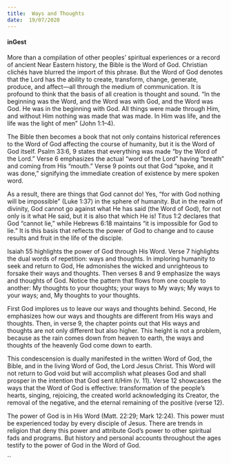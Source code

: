 ```yaml
---
title:  Ways and Thoughts
date:  19/07/2020
---
```


#### inGest

More than a compilation of other peoples’ spiritual experiences or a record of ancient Near Eastern history, the Bible is the Word of God. Christian clichés have blurred the import of this phrase. But the Word of God denotes that the Lord has the ability to create, transform, change, generate, produce, and affect—all through the medium of communication. It is profound to think that the basis of all creation is thought and sound. “In the beginning was the Word, and the Word was with God, and the Word was God. He was in the beginning with God. All things were made through Him, and without Him nothing was made that was made. In Him was life, and the life was the light of men” (John 1:1–4).

The Bible then becomes a book that not only contains historical references to the Word of God affecting the course of humanity, but it is the Word of God itself. Psalm 33:6, 9 states that everything was made “by the Word of the Lord.” Verse 6 emphasizes the actual “word of the Lord” having “breath” and coming from His “mouth.” Verse 9 points out that God “spoke, and it was done,” signifying the immediate creation of existence by mere spoken word.

As a result, there are things that God cannot do! Yes, “for with God nothing will be impossible” (Luke 1:37) in the sphere of humanity. But in the realm of divinity, God cannot go against what He has said (the Word of God), for not only is it what He said, but it is also that which He is! Titus 1:2 declares that God “cannot lie,” while Hebrews 6:18 maintains “it is impossible for God to lie.” It is this basis that reflects the power of God to change and to cause results and fruit in the life of the disciple.

Isaiah 55 highlights the power of God through His Word. Verse 7 highlights the dual words of repetition: ways and thoughts. In imploring humanity to seek and return to God, He admonishes the wicked and unrighteous to forsake their ways and thoughts. Then verses 8 and 9 emphasize the ways and thoughts of God. Notice the pattern that flows from one couple to another: My thoughts to your thoughts; your ways to My ways; My ways to your ways; and, My thoughts to your thoughts.

First God implores us to leave our ways and thoughts behind. Second, He emphasizes how our ways and thoughts are different from His ways and thoughts. Then, in verse 9, the chapter points out that His ways and thoughts are not only different but also higher. This height is not a problem, because as the rain comes down from heaven to earth, the ways and thoughts of the heavenly God come down to earth.

This condescension is dually manifested in the written Word of God, the Bible, and in the living Word of God, the Lord Jesus Christ. This Word will not return to God void but will accomplish what pleases God and shall prosper in the intention that God sent it/Him (v. 11). Verse 12 showcases the ways that the Word of God is effective: transformation of the people’s hearts, singing, rejoicing, the created world acknowledging its Creator, the removal of the negative, and the eternal remaining of the positive (verse 12).

The power of God is in His Word (Matt. 22:29; Mark 12:24). This power must be experienced today by every disciple of Jesus. There are trends in religion that deny this power and attribute God’s power to other spiritual fads and programs. But history and personal accounts throughout the ages testify to the power of God in the Word of God.

``